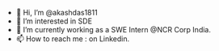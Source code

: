 - 👋 Hi, I’m @akashdas1811
- 👀 I’m interested in SDE
- 🌱 I’m currently working as a SWE Intern @NCR Corp India.
- 📫 How to reach me : on Linkedin.

<!---
akashdas1811/akashdas1811 is a ✨ special ✨ repository because its `README.md` (this file) appears on your GitHub profile.
You can click the Preview link to take a look at your changes.
--->
